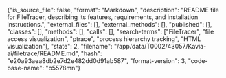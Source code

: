 {"is_source_file": false, "format": "Markdown", "description": "README file for FileTracer, describing its features, requirements, and installation instructions.", "external_files": [], "external_methods": [], "published": [], "classes": [], "methods": [], "calls": [], "search-terms": ["FileTracer", "file access visualization", "ptrace", "process hierarchy tracking", "HTML visualization"], "state": 2, "filename": "/app/data/T0002/43057/Kavia-ai/filetrace/README.md", "hash": "e20a93aea8db2e7d2e482dd0d91ab587", "format-version": 3, "code-base-name": "b5578mn"}